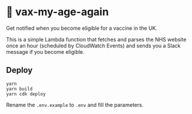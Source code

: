 # 💉 vax-my-age-again

Get notified when you become eligible for a vaccine in the UK.

This is a simple Lambda function that fetches and parses the NHS website once an hour (scheduled by CloudWatch Events) and sends you a Slack message if you become eligible.

## Deploy

```
yarn
yarn build
yarn cdk deploy
```

Rename the `.env.example` to `.env` and fill the parameters.

